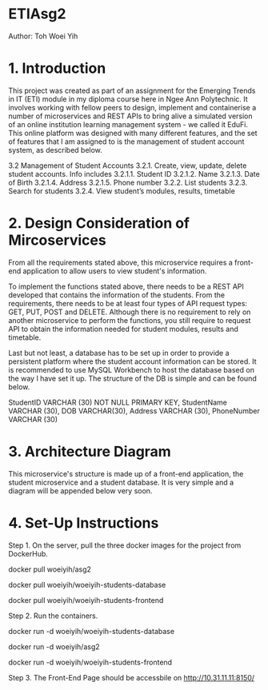 # ETIAsg2

Author: Toh Woei Yih

# 1. Introduction
This project was created as part of an assignment for the Emerging Trends in IT (ETI) module in my diploma course here in Ngee Ann Polytechnic. It involves working with fellow peers to design, implement and containerise a number of microservices and REST APIs to bring alive a simulated version of an online institution learning management system - we called it EduFi. This online platform was designed with many different features, and the set of features that I am assigned to is the management of student account system, as described below.

3.2 Management of Student Accounts
  3.2.1.	Create, view, update, delete student accounts. Info includes
    3.2.1.1.	Student ID
    3.2.1.2.	Name
    3.2.1.3.	Date of Birth
    3.2.1.4.	Address
   3.2.1.5.	Phone number
  3.2.2.	List students
  3.2.3.	Search for students
  3.2.4.	View student’s modules, results, timetable
 
 # 2. Design Consideration of Mircoservices
 
 From all the requirements stated above, this microservice requires a front-end application to allow users to view student's information. 
 
 To implement the functions stated above, there needs to be a REST API developed that contains the information of the students. From the requirements, there needs to be at least four types of API request types: GET, PUT, POST and DELETE. Although there is no requirement to rely on another microservice to perform the functions, you still require to request API to obtain the information needed for student modules, results and timetable.
 
 Last but not least, a database has to be set up in order to provide a persistent platform where the student account information can be stored. It is recommended to use MySQL Workbench to host the database based on the way I have set it up. The structure of the DB is simple and can be found below.
 
 StudentID VARCHAR (30) NOT NULL PRIMARY KEY, StudentName VARCHAR (30), DOB VARCHAR(30), Address VARCHAR (30), PhoneNumber VARCHAR (30)
 
 # 3. Architecture Diagram
 This microservice's structure is made up of a front-end application, the student microservice and a student database. It is very simple and a diagram will be appended below very soon.
 
 # 4. Set-Up Instructions
 Step 1. On the server, pull the three docker images for the project from DockerHub. 
 
   docker pull woeiyih/asg2
 
   docker pull woeiyih/woeiyih-students-database
 
   docker pull woeiyih/woeiyih-students-frontend
 
 Step 2. Run the containers.
 
  docker run -d woeiyih/woeiyih-students-database
 
   docker run -d woeiyih/asg2
 
   docker run -d woeiyih/woeiyih-students-frontend
 
 Step 3. The Front-End Page should be accessbile on http://10.31.11.11:8150/
 
 
